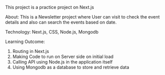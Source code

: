 This project is a practice project on Next.js

About:
This is a Newsletter project where User can visit to check the event details and also can search the events based on date.

Technology:
Next.js, CSS, Node.js, Mongodb

Learning Outcome:
1. Routing in Next.js
2. Making Code to run on Server side on initial load
3. Calling API using Node.js in the application itself
4. Using Mongodb as a database to store and retrieve data